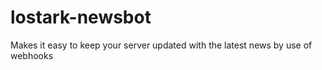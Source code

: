 # lostark-newsbot
Makes it easy to keep your server updated with the latest news by use of webhooks
